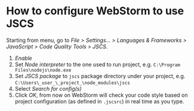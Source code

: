 # How to configure WebStorm to use JSCS

Starting from menu, go to _File > Settings... > Languages & Frameworks > JavaScript > Code Quality Tools > JSCS_.

1. _Enable_
1. Set _Node interpreter_ to the one used to run project, e.g. `C:\Program Files\nodejs\node.exe`
1. Set _JSCS package_ to `jscs` package directory under your project, e.g. `C:\Users\_user_\_project_\node_modules\jscs`
1. Select _Search for config(s)_
1. Click _OK_, from now on WebStorm will check your code style based on project configuration (as defined in `.jscsrc`) in real time as you type.
